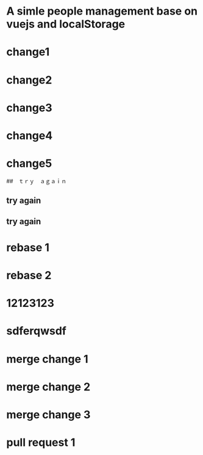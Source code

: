 # A simle people management base on vuejs and localStorage

# change1

# change2

# change3

# change4
# change5

##　ｔｒｙ　ａｇａｉｎ

## try again

## try again

# rebase 1
# rebase 2

# 12123123
# sdferqwsdf
# merge change 1
# merge change 2
# merge change 3
# pull request 1
